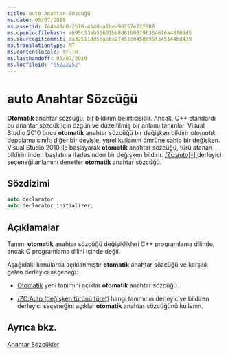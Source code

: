 ```yaml
---
title: auto Anahtar Sözcüğü
ms.date: 05/07/2019
ms.assetid: 744a41c0-2510-4140-a1be-96257e722908
ms.openlocfilehash: a695c33ab55601bb8d81b00f963646f6a48f09d5
ms.sourcegitcommit: da32511dd5baebe27451c0458a95f345144bd439
ms.translationtype: MT
ms.contentlocale: tr-TR
ms.lasthandoff: 05/07/2019
ms.locfileid: "65222252"
---
```

# <a name="auto-keyword"></a>auto Anahtar Sözcüğü

**Otomatik** anahtar sözcüğü, bir bildirim belirticisidir. Ancak, C++ standardı bu anahtar sözcük için özgün ve düzeltilmiş bir anlamı tanımlar. Visual Studio 2010 önce **otomatik** anahtar sözcüğü bir değişken bildirir *otomatik* depolama sınıfı; diğer bir deyişle, yerel kullanım ömrüne sahip bir değişken. Visual Studio 2010 ile başlayarak **otomatik** anahtar sözcüğü, türü atanan bildiriminden başlatma ifadesinden bir değişken bildirir. [/Zc:auto&#91;-&#93; ](../build/reference/zc-auto-deduce-variable-type.md) derleyici seçeneği anlamını denetler **otomatik** anahtar sözcüğü.

## <a name="syntax"></a>Sözdizimi

```cpp
auto declarator ;
auto declarator initializer;
```

## <a name="remarks"></a>Açıklamalar

Tanımı **otomatik** anahtar sözcüğü değişiklikleri C++ programlama dilinde, ancak C programlama dilini içinde değil.

Aşağıdaki konularda açıklanmıştır **otomatik** anahtar sözcüğü ve karşılık gelen derleyici seçeneği:

- [Otomatik](../cpp/auto-cpp.md) yeni tanımını açıklar **otomatik** anahtar sözcüğü.

- [/ZC:Auto (değişken türünü türet)](../build/reference/zc-auto-deduce-variable-type.md) hangi tanımının derleyiciye bildiren derleyici seçeneğini açıklar **otomatik** anahtar sözcüğünü kullanın.

## <a name="see-also"></a>Ayrıca bkz.

[Anahtar Sözcükler](../cpp/keywords-cpp.md)